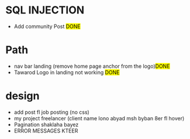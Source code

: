 # SQL INJECTION 
- Add community Post <mark>DONE</mark>

# Path
- nav bar landing (remove home page anchor from the logo)<mark>DONE</mark>
- Tawarod Logo in landing not working <mark>DONE</mark>

# design 
- add post fl job posting (no css)
- my project freelancer (client name lono abyad msh byban 8er fl hover)
- Pagination shaklaha bayez
- ERROR MESSAGES KTEER
